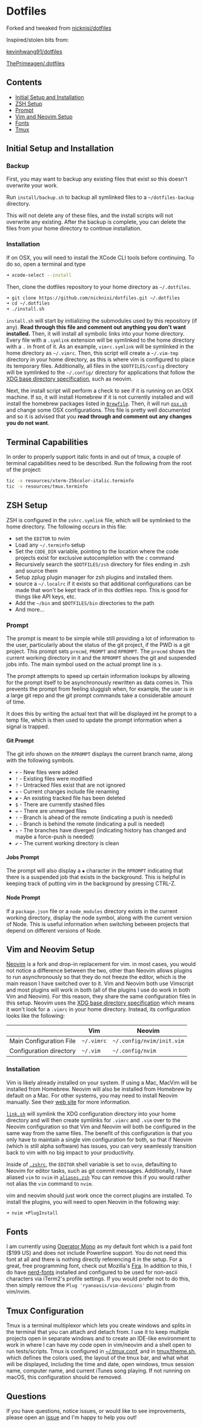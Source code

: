 # Dotfiles

Forked and tweaked from [nicknisi/dotfiles](https://github.com/nicknisi/dotfiles)

Inspired/stolen bits from:

[kevinhwang91/dotfiles](https://github.com/kevinhwang91/dotfiles)

[ThePrimeagen/.dotfiles](https://github.com/ThePrimeagen/.dotfiles)

## Contents

+ [Initial Setup and Installation](#initial-setup-and-installation)
+ [ZSH Setup](#zsh-setup)
+ [Prompt](#prompt)
+ [Vim and Neovim Setup](#vim-and-neovim-setup)
+ [Fonts](#fonts)
+ [Tmux](#tmux-configuration)

## Initial Setup and Installation

### Backup

First, you may want to backup any existing files that exist so this doesn't overwrite your work.

Run `install/backup.sh` to backup all symlinked files to a `~/dotfiles-backup` directory.

This will not delete any of these files, and the install scripts will not overwrite any existing. After the backup is complete, you can delete the files from your home directory to continue installation.

### Installation

If on OSX, you will need to install the XCode CLI tools before continuing. To do so, open a terminal and type

```bash
➜ xcode-select --install
```

Then, clone the dotfiles repository to your home directory as `~/.dotfiles`. 

```bash
➜ git clone https://github.com/nicknisi/dotfiles.git ~/.dotfiles
➜ cd ~/.dotfiles
➜ ./install.sh
```

`install.sh` will start by initializing the submodules used by this repository (if any). **Read through this file and comment out anything you don't want installed.** Then, it will install all symbolic links into your home directory. Every file with a `.symlink` extension will be symlinked to the home directory with a `.` in front of it. As an example, `vimrc.symlink` will be symlinked in the home directory as `~/.vimrc`. Then, this script will create a `~/.vim-tmp` directory in your home directory, as this is where vim is configured to place its temporary files. Additionally, all files in the `$DOTFILES/config` directory will be symlinked to the `~/.config/` directory for applications that follow the [XDG base directory specification](http://standards.freedesktop.org/basedir-spec/basedir-spec-latest.html), such as neovim.

Next, the install script will perform a check to see if it is running on an OSX machine. If so, it will install Homebrew if it is not currently installed and will install the homebrew packages listed in [`Brewfile`](Brewfile). Then, it will run [`osx.sh`](install/osx.sh) and change some OSX configurations. This file is pretty well documented and so it is advised that you __read through and comment out any changes you do not want__.

## Terminal Capabilities

In order to properly support italic fonts in and out of tmux, a couple of terminal capabilities need to be described. Run the following from the root of the project:

```bash
tic -x resources/xterm-256color-italic.terminfo
tic -x resources/tmux.terminfo
```

## ZSH Setup

ZSH is configured in the `zshrc.symlink` file, which will be symlinked to the home directory. The following occurs in this file:

* set the `EDITOR` to nvim
* Load any `~/.terminfo` setup
* Set the `CODE_DIR` variable, pointing to the location where the code projects exist for exclusive autocompletion with the `c` command
* Recursively search the `$DOTFILES/zsh` directory for files ending in .zsh and source them
* Setup zplug plugin manager for zsh plugins and installed them.
* source a `~/.localrc` if it exists so that additional configurations can be made that won't be kept track of in this dotfiles repo. This is good for things like API keys, etc.
* Add the `~/bin` and `$DOTFILES/bin` directories to the path
* And more...

### Prompt

The prompt is meant to be simple while still providing a lot of information to the user, particularly about the status of the git project, if the PWD is a git project. This prompt sets `precmd`, `PROMPT` and `RPROMPT`. The `precmd` shows the current working directory in it and the `RPROMPT` shows the git and suspended jobs info. The main symbol used on the actual prompt line is `❯`.

The prompt attempts to speed up certain information lookups by allowing for the prompt itself to be asynchronously rewritten as data comes in. This prevents the prompt from feeling sluggish when, for example, the user is in a large git repo and the git prompt commands take a considerable amount of time.

It does this by writing the actual text that will be displayed int he prompt to a temp file, which is then used to update the prompt information when a signal is trapped.

#### Git Prompt

The git info shown on the `RPROMPT` displays the current branch name, along with the following symbols.

-  `+` - New files were added
-  `!` - Existing files were modified
-  `?` - Untracked files exist that are not ignored
-  `»` - Current changes include file renaming
-  `✘` - An existing tracked file has been deleted
-  `$` - There are currently stashed files
-  `=` - There are unmerged files
-  `⇡` - Branch is ahead of the remote (indicating a push is needed)
-  `⇣` - Branch is behind the remote (indicating a pull is needed)
-  `⇕` - The branches have diverged (indicating history has changed and maybe a force-push is needed)
-  `✔` - The current working directory is clean

#### Jobs Prompt

The prompt will also display a `✱` character in the `RPROMPT` indicating that there is a suspended job that exists in the background. This is helpful in keeping track of putting vim in the background by pressing CTRL-Z.

#### Node Prompt

If a `package.json` file or a `node_modules` directory exists in the current working directory, display the node symbol, along with the current version of Node. This is useful information when switching between projects that depend on different versions of Node.

## Vim and Neovim Setup

[Neovim](https://neovim.io/) is a fork and drop-in replacement for vim. in most cases, you would not notice a difference between the two, other than Neovim allows plugins to run asynchronously so that they do not freeze the editor, which is the main reason I have switched over to it. Vim and Neovim both use Vimscript and most plugins will work in both (all of the plugins I use do work in both Vim and Neovim). For this reason, they share the same configuration files in this setup. Neovim uses the [XDG base directory specification](http://standards.freedesktop.org/basedir-spec/basedir-spec-latest.html) which means it won't look for a `.vimrc` in your home directory. Instead, its configuration looks like the following:

|                         | Vim        | Neovim                    |
|-------------------------|------------|---------------------------|
| Main Configuration File  | `~/.vimrc` | `~/.config/nvim/init.vim` |
| Configuration directory | `~/.vim`   | `~/.config/nvim`          |

### Installation

Vim is likely already installed on your system. If using a Mac, MacVim will be installed from Homebrew. Neovim will also be installed from Homebrew by default on a Mac. For other systems, you may need to install Neovim manually. See their [web site](https://neovim.io) for more information.

[`link.sh`](install/link.sh) will symlink the XDG configuration directory into your home directory and will then create symlinks for `.vimrc` and `.vim` over to the Neovim configuration so that Vim and Neovim will both be configured in the same way from the same files. The benefit of this configuration is that you only have to maintain a single vim configuration for both, so that if Neovim (which is still alpha software) has issues, you can very seamlessly transition back to vim with no big impact to your productivity.

Inside of [`.zshrc`](zsh/zshrc.symlink), the `EDITOR` shell variable is set to `nvim`, defaulting to Neovim for editor tasks, such as git commit messages. Additionally, I have aliased `vim` to `nvim` in [`aliases.zsh`](zsh/aliases.zsh) You can remove this if you would rather not alias the `vim` command to `nvim`.

vim and neovim should just work once the correct plugins are installed. To install the plugins, you will need to open Neovim in the following way:

```bash
➜ nvim +PlugInstall
```

## Fonts

I am currently using [Operator Mono](http://www.typography.com/fonts/operator/styles/operatormonoscreensmart) as my default font which is a paid font ($199 US) and does not include Powerline support. You do not need this font at all and there is nothing directly referencing it in the setup. For a great, free programming font, check out Mozilla's [Fira](http://mozilla.github.io/Fira/). In addition to this, I do have [nerd-fonts](https://github.com/ryanoasis/nerd-fonts) installed and configured to be used for non-ascii characters via iTerm2's profile settings. If you would prefer not to do this, then simply remove the `Plug 'ryanoasis/vim-devicons'` plugin from vim/nvim.

## Tmux Configuration

Tmux is a terminal multiplexor which lets you create windows and splits in the terminal that you can attach and detach from. I use it to keep multiple projects open in separate windows and to create an IDE-like environment to work in where I can have my code open in vim/neovim and a shell open to run tests/scripts. Tmux is configured in [~/.tmux.conf](tmux/tmux.conf.symlink), and in [tmux/theme.sh](tmux/theme.sh), which defines the colors used, the layout of the tmux bar, and what what will be displayed, including the time and date, open windows, tmux session name, computer name, and current iTunes song playing. If not running on macOS, this configuration should be removed.

## Questions

If you have questions, notice issues,  or would like to see improvements, please open an [issue](https://github.com/azemetre/dotfiles/issues/new) and I'm happy to help you out!
